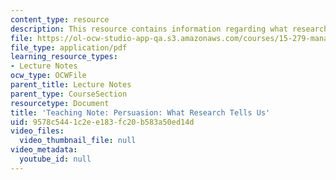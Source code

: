 ```yaml
---
content_type: resource
description: This resource contains information regarding what research tells us.
file: https://ol-ocw-studio-app-qa.s3.amazonaws.com/courses/15-279-management-communication-for-undergraduates-fall-2012/9578c5441c2ee183fc20b583a50ed14d_MIT15_279F12_prsuasnRsrch.pdf
file_type: application/pdf
learning_resource_types:
- Lecture Notes
ocw_type: OCWFile
parent_title: Lecture Notes
parent_type: CourseSection
resourcetype: Document
title: 'Teaching Note: Persuasion: What Research Tells Us'
uid: 9578c544-1c2e-e183-fc20-b583a50ed14d
video_files:
  video_thumbnail_file: null
video_metadata:
  youtube_id: null
---
```


